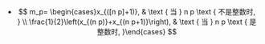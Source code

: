 - $$
  m_p= \begin{cases}x_{([n p]+1)}, & \text { 当 } n p \text { 不是整数时, } \\ \frac{1}{2}\left(x_{(n p)}+x_{(n p+1)}\right), & \text { 当 } n p \text { 是整数时, }\end{cases}
  $$